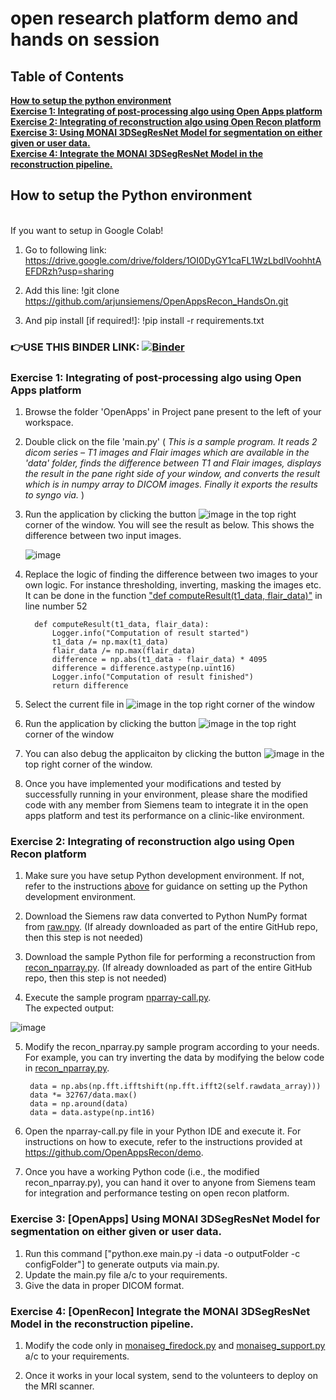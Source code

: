# open research platform demo and hands on session
## Table of Contents
**[How to setup the python environment](#SetupEnvironment)**<br>
**[Exercise 1: Integrating of post-processing algo using Open Apps platform](#Exercise1)**<br>
**[Exercise 2: Integrating of reconstruction algo using Open Recon platform](#Exercise2)**<br>
**[Exercise 3: Using MONAI 3DSegResNet Model for segmentation on either given or user data.](#Exercise3)**<br>
**[Exercise 4: Integrate the MONAI 3DSegResNet Model in the reconstruction pipeline.](#Exercise4)**<br>

## <a name='SetupEnvironment'></a>How to setup the Python environment

<br>If you want to setup in Google Colab!<br>

1. Go to following link: https://drive.google.com/drive/folders/1OI0DyGY1caFL1WzLbdIVoohhtAEFDRzh?usp=sharing

2. Add this line: !git clone https://github.com/arjunsiemens/OpenAppsRecon_HandsOn.git

3. And pip install [if required!]: !pip install -r requirements.txt

### 👉USE THIS BINDER LINK: [![Binder](https://mybinder.org/badge_logo.svg)](https://mybinder.org/v2/gh/arjunsiemens/OpenAppsRecon_HandsOn.git/main?urlpath=%2Fdoc%2Ftree%2FSiemens_Workshop_Demo.ipynb)


### <a name='Exercise1'></a>Exercise 1: Integrating of post-processing algo using Open Apps platform
1. Browse the folder 'OpenApps' in Project pane present to the left of your workspace.
2. Double click on the file 'main.py'
   ( *This is a sample program. 
     It reads 2 dicom series – T1 images and Flair images which are available in the 'data' folder, finds the difference between T1 and Flair images, displays the result in the pane right side of your window, 
     and converts the result which is in numpy array to DICOM images. Finally it exports the results to syngo via.* )
3. Run the application by clicking the button ![image](https://github.com/OpenAppsRecon/demo/assets/142770538/57f76a87-b6fe-41e7-9b06-cb5cdbec9122) in the top right corner of the window.
   You will see the result as below. This shows the difference between two input images.
   
   ![image](https://github.com/OpenAppsRecon/demo/assets/142770538/8c6724f9-21e5-41ea-8de0-d2785e333f93)
5. Replace the logic of finding the difference between two images to your own logic. For instance thresholding, inverting, masking the images etc.
   It can be done in the function ["def computeResult(t1_data, flair_data)"](https://github.com/OpenAppsRecon/demo/blob/main/OpenApps/main.py#L52) in line number 52
  
   ```
     def computeResult(t1_data, flair_data):  
         Logger.info("Computation of result started")
         t1_data /= np.max(t1_data)
         flair_data /= np.max(flair_data)
         difference = np.abs(t1_data - flair_data) * 4095
         difference = difference.astype(np.uint16)
         Logger.info("Computation of result finished")
         return difference
   ```
6. Select the current file in ![image](https://github.com/OpenAppsRecon/demo/assets/142770538/b6fc629e-a4c2-4d9d-b0c2-c08e64a72e06) in the top right corner of the window
7. Run the application by clicking the button ![image](https://github.com/OpenAppsRecon/demo/assets/142770538/57f76a87-b6fe-41e7-9b06-cb5cdbec9122) in the top right corner of the window
8. You can also debug the applicaiton by clicking the button ![image](https://github.com/OpenAppsRecon/demo/assets/142770538/a2e80267-a69f-43d2-91e0-a8340d24ca6d) in the top right corner of the window.
9. Once you have implemented your modifications and tested by successfully running in your environment, please share the modified code with any member from Siemens team to integrate it in the open apps platform and test its performance on a clinic-like environment. 


### <a name='Exercise2'></a>Exercise 2: Integrating of reconstruction algo using Open Recon platform

1. Make sure you have setup Python development environment. If not, refer to the instructions [above](#SetupEnvironment) for guidance on setting up the Python development environment.

2. Download the Siemens raw data converted to Python NumPy format from [raw.npy](https://github.com/OpenAppsRecon/demo/tree/main/OpenRecon/raw.npy).
   (If already downloaded as part of the entire GitHub repo, then this step is not needed)

3. Download the sample Python file for performing a reconstruction from [recon_nparray.py](https://github.com/OpenAppsRecon/demo/tree/main/OpenRecon/recon_nparray.py).
   (If already downloaded as part of the entire GitHub repo, then this step is not needed)

4. Execute the sample program [nparray-call.py](https://github.com/OpenAppsRecon/demo/tree/main/OpenRecon/nparray-call.py).
<BR>The expected output:
   
![image](https://github.com/OpenAppsRecon/demo/assets/142770538/a38d85fa-d3ed-489d-9025-0b3a24114583)

5. Modify the recon_nparray.py sample program according to your needs. For example, you can try inverting the data by modifying the below code in [recon_nparray.py](https://github.com/OpenAppsRecon/demo/tree/main/OpenRecon/recon_nparray.py#L13).
   
        data = np.abs(np.fft.ifftshift(np.fft.ifft2(self.rawdata_array)))
        data *= 32767/data.max()
        data = np.around(data)
        data = data.astype(np.int16)

6. Open the nparray-call.py file in your Python IDE and execute it. For instructions on how to execute, refer to the instructions provided at https://github.com/OpenAppsRecon/demo.

7. Once you have a working Python code (i.e., the modified recon_nparray.py), you can hand it over to anyone from Siemens team for integration and performance testing on open recon platform.

### <a name='Exercise3'></a>Exercise 3: [OpenApps] Using MONAI 3DSegResNet Model for segmentation on either given or user data.

1. Run this command ["python.exe main.py -i data -o outputFolder -c configFolder"] to generate outputs via main.py.
2. Update the main.py file a/c to your requirements.
3. Give the data in proper DICOM format.

### <a name='Exercise4'></a>Exercise 4: [OpenRecon] Integrate the MONAI 3DSegResNet Model in the reconstruction pipeline.

1. Modify the code only in [monaiseg_firedock.py](https://github.com/arjunsiemens/OpenAppsRecon_HandsOn/blob/main/OpenRecon%20Monai/monaiseg_firedock.py) and [monaiseg_support.py](https://github.com/arjunsiemens/OpenAppsRecon_HandsOn/blob/main/OpenRecon%20Monai/monaiseg_support.py) a/c to your requirements.

2. Once it works in your local system, send to the volunteers to deploy on the MRI scanner.